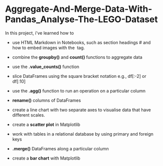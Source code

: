 # Aggregate-And-Merge-Data-With-Pandas_Analyse-The-LEGO-Dataset

In this project, i've learned how to

- use HTML Markdown in Notebooks, such as section headings # and how to embed images with the <img> tag.

- combine the **groupby()** and **count()** functions to aggregate data

- use the **.value_counts()** function

- slice DataFrames using the square bracket notation e.g., df[:-2] or df[:10]

- use the **.agg()** function to run an operation on a particular column

- **rename()** columns of DataFrames

- create a line chart with two separate axes to visualise data that have different scales.

- create a **scatter plot** in Matplotlib

- work with tables in a relational database by using primary and foreign keys

- **.merge()** DataFrames along a particular column

- create a **bar chart** with Matplotlib
